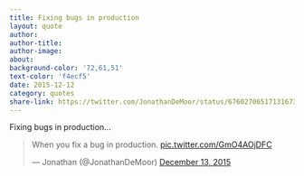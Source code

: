 ```yaml
---
title: Fixing bugs in production
layout: quote
author:
author-title:
author-image: 
about:
background-color: '72,61,51'
text-color: 'f4ecf5'
date: 2015-12-12
category: quotes
share-link: https://twitter.com/JonathanDeMoor/status/676027065171316737
---
```


Fixing bugs in production...
<div class="video-embed-wrap">
    <blockquote class="twitter-video" lang="en"><p lang="en" dir="ltr">When you fix a bug in production. <a href="https://t.co/GmO4AOjDFC">pic.twitter.com/GmO4AOjDFC</a></p>&mdash; Jonathan (@JonathanDeMoor) <a href="https://twitter.com/JonathanDeMoor/status/676027065171316737">December 13, 2015</a></blockquote>
    <script async src="//platform.twitter.com/widgets.js" charset="utf-8"></script>
</div>
